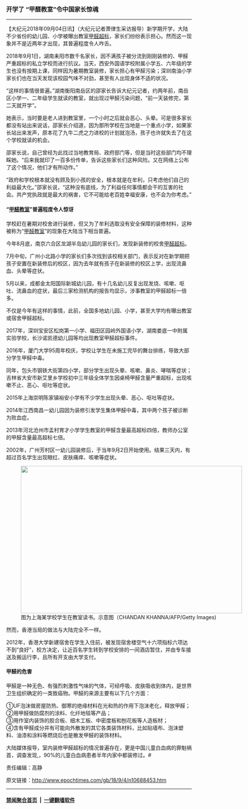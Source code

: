 ### 开学了 “甲醛教室”令中国家长惊魂
------------------------

<p>【大纪元2018年09月04日讯】（大纪元记者萧律生采访报导）新学期开学，大陆不少省份的幼儿园、小学被曝出教室<a href="http://www.epochtimes.com/gb/tag/%E7%94%B2%E9%86%9B%E8%B6%85%E6%A0%87.html">甲醛超标</a>，家长们纷纷表示担心。然而这一现象并不是近两年才出现，其普遍程度令人咋舌。</p>
<p>2018年9月1日，湖南耒阳市数千名家长，因不满孩子被分流到刚刚装修的、甲醛严重超标的私立学校而进行抗议。当天，西安外国语学校附属小学五、六年级的学生也没有按期上课，同样因为暑期教室装修，家长担心有甲醛污染；深圳南油小学家长们也在当天发现该校园气味不对劲，甚至有人出现身体不适的状况。</p>
<p>“这样的事情很普遍。”湖南衡阳南岳区的邵家长告诉大纪元记者，约两年前，南岳区小学一、二年级学生就读的教室，就出现过甲醛污染问题，“前一天装修完，第二天就开学”。</p>
<p>她表示，当时要是老人进到教室里，一个小时之后就会恶心、头晕。可是很多家长都没有站出来说话，邵家长介绍道，因为那所学校在当地是一个重点小学，如果家长站出来发声，原本花了九牛二虎之力进校的计划就泡汤，孩子也许就失去了在这个学校就读的机会。</p>
<p>邵家长说，自己曾经为此找过当地教育局、政府部门等，但是当时这些部门均不理睬她。“后来我就印了一百多份传单，告诉这些家长们这种风险。又在网络上公布了这个情况，他们才有所动作。”</p>
<p>“政府和学校根本就没有顾及到小孩的安全，根本就是在牟利，只考虑他们自己的利益最大化。”邵家长说，“这种没有底线，为了利益任何事情都会干的互害的社会。共产党执政就是最大的祸害，它不可能给老百姓幸福安康，也不会为你考虑。”</p>
<h4>“<a href="http://www.epochtimes.com/gb/tag/%E7%94%B2%E9%86%9B%E6%95%99%E5%AE%A4.html">甲醛教室</a>”普遍程度令人惊讶</h4>
<p>学校赶在暑期对校舍进行装修，但又为了牟利选取没有安全保障的装修材料，这种被称为“<a href="http://www.epochtimes.com/gb/tag/%E7%94%B2%E9%86%9B%E6%95%99%E5%AE%A4.html">甲醛教室</a>”的现象在大陆当下相当普遍。</p>
<p>今年8月底，南京六合区龙湖半岛幼儿园的家长们，发现新装修的校舍<a href="http://www.epochtimes.com/gb/tag/%E7%94%B2%E9%86%9B%E8%B6%85%E6%A0%87.html">甲醛超标</a>。</p>
<p>7月中旬，广州小北路小学的家长们多次找到该校相关部门，表示反对在新学期把孩子安置在新装修后的校区，因为去年就有孩子在新装修的校区上学，出现流鼻血、头晕等症状。</p>
<p>5月以来，成都金太阳国际新城幼儿园，有十几名幼儿反复出现发烧、咳嗽、呕吐、流鼻血的症状，最后三家检测机构的报告均显示，涉事教室的甲醛超标一倍多。</p>
<p>不仅是今年有这样的事情，此前，全国多地幼儿园、小学，甚至大学均有曝出教室或宿舍甲醛超标。</p>
<p>2017年，深圳宝安区松岗第一小学、福田区园岭外国语小学，湖南娄底一中附属实验学校，长沙诺凯德幼儿园等均出现教室甲醛超标事件。</p>
<p>2016年，厦门大学95周年校庆，学校让学生在未施工完毕的舞台排练，导致大部分学生甲醛中毒。</p>
<p>同年，包头市钢铁大街第四小学，部分学生出现头晕、咳嗽、鼻炎、哮喘等症状；吉林省大安市新艾里乡学校初中三年级全体学生因桌椅甲醛含量严重超标，出现咳嗽不止、恶心、呕吐等症状。</p>
<p>2015年上海崇明陈家镇裕安小学有不少学生出现头晕、恶心、呕吐等症状。</p>
<p>2014年江西南昌一幼儿园因为装修引发学生集体甲醛中毒，其中两个孩子被诊断为败血症。</p>
<p>2013年河北沧州市孟村育才小学学生教室的甲醛含量最高超标四倍，教师办公室的甲醛含量最高超标七倍。</p>
<p>2002年，广州芳村区一幼儿园装修后，于当年9月2日开始使用。结果三天内，有超过百名学生出现眼红、皮肤痛痒、咳嗽等症状。</p>
<figure id="attachment_10690630" style="width: 600px" class="wp-caption aligncenter"><a href="http://i.epochtimes.com/assets/uploads/2018/09/GettyImages-880629318.jpg"><img class="size-large wp-image-10690630" src="http://i.epochtimes.com/assets/uploads/2018/09/GettyImages-880629318-600x400.jpg" alt="" width="600" height="400" /></a><figcaption class="wp-caption-text">图为上海某学校学生在教室读书。示意图（CHANDAN KHANNA/AFP/Getty Images)</figcaption></figure>
<p>然而，香港当局的做法与大陆完全不一样。</p>
<p>2012年，香港大学新建宿舍在学生入住前，被发现宿舍楼空气十六项指标六项达不到“良好”，校方决定，让近百名学生转到学校安排的一间酒店暂住，并由专车接送及搬运行李，且所有开支由大学支付。</p>
<h4>甲醛的危害</h4>
<p>甲醛是一种无色、有强烈刺激性气味的气体，可经呼吸、皮肤吸收到体内，是世界卫生组织确定的一类致癌物。甲醛的来源主要有以下几个方面：</p>
<p>①UF泡沫做房屋防热、御寒的绝缘材料在光和热的作用下泡沫老化，释放甲醛；<br />
②用甲醛做防腐剂的涂料、化纤地毯等产品；<br />
③用作室内装饰的胶合板、细木工板、中密度板和刨花板等人造板材；<br />
④含有甲醛成分并有可能向外散发的其它各类装饰材料，比如贴墙布、泡沫塑料、油漆和涂料等燃烧后也是散发甲醛的装饰材料。</p>
<p>大陆媒体报导，室内装修甲醛超标的情况普遍存在，更是中国儿童白血病的罪魁祸首，调查发现,，90%的儿童白血病患者半年内家中都装修过。#</p>
<p>责任编辑：高静</p>

原文链接：http://www.epochtimes.com/gb/18/9/4/n10688453.htm


------------------------
#### [禁闻聚合首页](https://github.com/gfw-breaker/banned-news/blob/master/README.md) &nbsp;|&nbsp;  [一键翻墙软件](https://github.com/gfw-breaker/nogfw/blob/master/README.md)